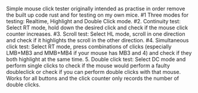 Simple mouse click tester originally intended as practise in order remove the built up code rust and for testing on my own mice.
#1 Three modes for testing: Realtime, Highlight and Double Click mode.
#2. Continuity test: Select RT mode, hold down the desired click and check if the mouse click counter increases.
#3. Scroll test: Select HL mode, scroll in one direction and check if it highlights the scroll in the other direction.
#4. Simultaneous click test: Select RT mode, press combinations of clicks (especially LMB+MB3 and MMB+MB4 if your mouse has MB3 and 4) and check if they both highlight at the same time.
5. Double click test: Select DC mode and perform single clicks to check if the mouse would perform a faulty doubleclick or check if you can perform double clicks with that mouse. Works for all buttons and the click counter only records the number of double clicks.
